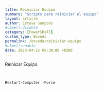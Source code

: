 ```yaml
---
title: Reiniciar Equipo
summary: "Scripts para reiniciar el equipo"
layout: article
author: Esteve Sanpons
#cSpell:disable
category: [PowerShell]
custom_type: Boveda
permalink: /boveda/reiniciar-equipo
#cSpell:enable
date: 2023-04-22 09:30:00 +0200
---
```


Reiniciar Equipo

<br>

```
Restart-Computer -Force
```
